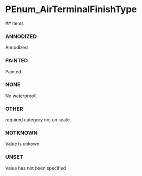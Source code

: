 # PEnum_AirTerminalFinishType

<!-- end of definition -->## Items

### ANNODIZED
Annodized

### PAINTED
Painted

### NONE
No waterproof.

### OTHER
required category not on scale

### NOTKNOWN
Value is unkown

### UNSET
Value has not been specified

